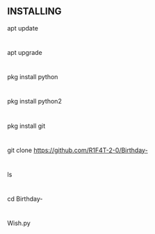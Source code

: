 ## INSTALLING

apt update
#
apt upgrade
#
pkg install python
#
pkg install python2
#
pkg install git
#
git clone https://github.com/R1F4T-2-0/Birthday-
#
ls 
#
cd Birthday-
#
Wish.py
